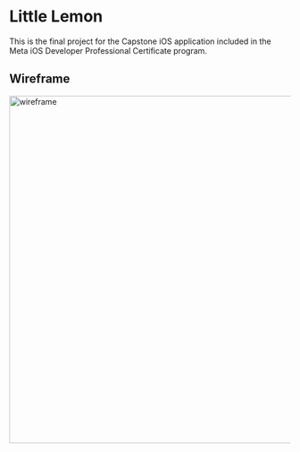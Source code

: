 #  Little Lemon

This is the final project for the Capstone iOS application included in the Meta iOS Developer Professional Certificate program.

## Wireframe
<img width="621" alt="wireframe" src="https://github.com/lewist13/Little-Lemon/assets/65370736/e972649a-30d7-470d-ab35-28e2ae94e499">
